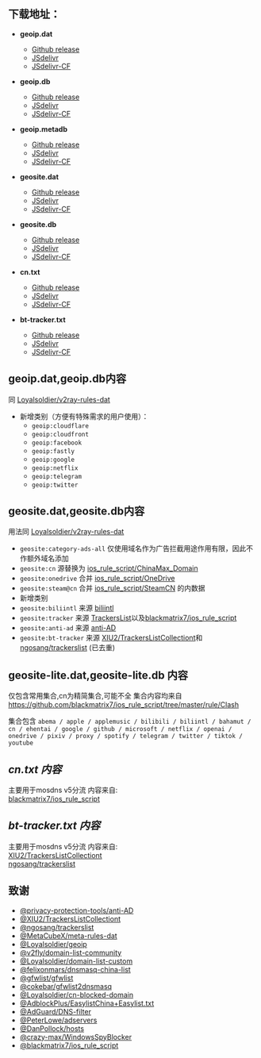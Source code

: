 ## **下载地址**：

- **geoip.dat**
  - [Github release](https://github.com/ShoukakuChuuCC/geodata/releases/download/latest/geoip.dat)
  - [JSdelivr](https://cdn.jsdelivr.net/gh/ShoukakuChuuCC/geodata@release/geoip.dat)
  - [JSdelivr-CF](https://testingcf.jsdelivr.net/gh/ShoukakuChuuCC/geodata@release/geoip.dat)

- **geoip.db**
  - [Github release](https://github.com/ShoukakuChuuCC/geodata/releases/download/latest/geoip.db)
  - [JSdelivr](https://cdn.jsdelivr.net/gh/ShoukakuChuuCC/geodata@release/geoip.db)
  - [JSdelivr-CF](https://testingcf.jsdelivr.net/gh/ShoukakuChuuCC/geodata@release/geoip.db)

- **geoip.metadb**
  - [Github release](https://github.com/ShoukakuChuuCC/geodata/releases/download/latest/geoip.metadb)
  - [JSdelivr](https://cdn.jsdelivr.net/gh/ShoukakuChuuCC/geodata@release/geoip.metadb)
  - [JSdelivr-CF](https://testingcf.jsdelivr.net/gh/ShoukakuChuuCC/geodata@release/geoip.metadb)
  
- **geosite.dat**
  - [Github release](https://github.com/ShoukakuChuuCC/geodata/releases/download/latest/geosite.dat)
  - [JSdelivr](https://cdn.jsdelivr.net/gh/ShoukakuChuuCC/geodata@release/geosite.dat)
  - [JSdelivr-CF](https://testingcf.jsdelivr.net/gh/ShoukakuChuuCC/geodata@release/geosite.dat)

- **geosite.db**
  - [Github release](https://github.com/ShoukakuChuuCC/geodata/releases/download/latest/geosite.db)
  - [JSdelivr](https://cdn.jsdelivr.net/gh/ShoukakuChuuCC/geodata@release/geosite.db)
  - [JSdelivr-CF](https://testingcf.jsdelivr.net/gh/ShoukakuChuuCC/geodata@release/geosite.db)
  
- **cn.txt**
  - [Github release](https://github.com/ShoukakuChuuCC/geodata/releases/download/latest/cn.txt)
  - [JSdelivr](https://cdn.jsdelivr.net/gh/ShoukakuChuuCC/geodata@release/cn.txt)
  - [JSdelivr-CF](https://testingcf.jsdelivr.net/gh/ShoukakuChuuCC/geodata@release/cn.txt)

- **bt-tracker.txt**
  - [Github release](https://github.com/ShoukakuChuuCC/geodata/releases/download/latest/bt-tracker.txt)
  - [JSdelivr](https://cdn.jsdelivr.net/gh/ShoukakuChuuCC/geodata@release/bt-tracker.txt)
  - [JSdelivr-CF](https://testingcf.jsdelivr.net/gh/ShoukakuChuuCC/geodata@release/bt-tracker.txt)

## **geoip.dat,geoip.db内容**

同 [Loyalsoldier/v2ray-rules-dat](https://github.com/Loyalsoldier/v2ray-rules-dat)
- 新增类别（方便有特殊需求的用户使用）：
  - `geoip:cloudflare`
  - `geoip:cloudfront`
  - `geoip:facebook`
  - `geoip:fastly`
  - `geoip:google`
  - `geoip:netflix`
  - `geoip:telegram`
  - `geoip:twitter`

## **geosite.dat,geosite.db内容**

用法同 [Loyalsoldier/v2ray-rules-dat](https://github.com/Loyalsoldier/v2ray-rules-dat)  
  - `geosite:category-ads-all` 仅使用域名作为广告拦截用途作用有限，因此不作额外域名添加
  - `geosite:cn` 源替换为 [ios_rule_script/ChinaMax_Domain](https://github.com/blackmatrix7/ios_rule_script/tree/master/rule/Clash/ChinaMax)
  - `geosite:onedrive` 合并 [ios_rule_script/OneDrive](https://github.com/blackmatrix7/ios_rule_script/tree/master/rule/Clash/OneDrive)
  - `geosite:steam@cn` 合并 [ios_rule_script/SteamCN](https://github.com/blackmatrix7/ios_rule_script/tree/master/rule/Clash/SteamCN) 的内数据
  - 新增类别
  - `geosite:biliintl` 来源 [biliintl](https://raw.githubusercontent.com/xishang0128/rules/main/biliintl.list)
  - `geosite:tracker` 来源 [TrackersList](https://trackerslist.com/#/zh)以及[blackmatrix7/ios_rule_script](https://github.com/blackmatrix7/ios_rule_script/tree/master/rule/Clash/PrivateTracker)
  - `geosite:anti-ad` 来源 [anti-AD](https://raw.githubusercontent.com/privacy-protection-tools/anti-AD/master/anti-ad-domains.txt)
  - `geosite:bt-tracker` 来源 [XIU2/TrackersListCollectiont](https://github.com/XIU2/TrackersListCollection)和[ngosang/trackerslist](https://github.com/ngosang/trackerslist) (已去重)


## **geosite-lite.dat,geosite-lite.db 内容**

仅包含常用集合,cn为精简集合,可能不全
集合内容均来自 https://github.com/blackmatrix7/ios_rule_script/tree/master/rule/Clash

集合包含 `abema / apple / applemusic / bilibili / biliintl / bahamut / cn / ehentai / google / github / microsoft / netflix / openai / onedrive / pixiv / proxy / spotify / telegram / twitter / tiktok / youtube`

## *cn.txt 内容*

主要用于mosdns v5分流
内容来自:  
[blackmatrix7/ios_rule_script](https://raw.githubusercontent.com/blackmatrix7/ios_rule_script/master/rule/Clash/ChinaMax/ChinaMax_Classical.yaml)


## *bt-tracker.txt 内容*

主要用于mosdns v5分流
内容来自:  
[XIU2/TrackersListCollectiont](https://github.com/XIU2/TrackersListCollection)  
[ngosang/trackerslist](https://github.com/ngosang/trackerslist)

## 致谢

- [@privacy-protection-tools/anti-AD](https://github.com/privacy-protection-tools/anti-AD)
- [@XIU2/TrackersListCollectiont](https://github.com/XIU2/TrackersListCollection)
- [@ngosang/trackerslist](https://github.com/ngosang/trackerslist)
- [@MetaCubeX/meta-rules-dat](https://github.com/MetaCubeX/meta-rules-dat)
- [@Loyalsoldier/geoip](https://github.com/Loyalsoldier/geoip)
- [@v2fly/domain-list-community](https://github.com/v2fly/domain-list-community)
- [@Loyalsoldier/domain-list-custom](https://github.com/Loyalsoldier/domain-list-custom)
- [@felixonmars/dnsmasq-china-list](https://github.com/felixonmars/dnsmasq-china-list)
- [@gfwlist/gfwlist](https://github.com/gfwlist/gfwlist)
- [@cokebar/gfwlist2dnsmasq](https://github.com/cokebar/gfwlist2dnsmasq)
- [@Loyalsoldier/cn-blocked-domain](https://github.com/Loyalsoldier/cn-blocked-domain)
- [@AdblockPlus/EasylistChina+Easylist.txt](https://easylist-downloads.adblockplus.org/easylistchina+easylist.txt)
- [@AdGuard/DNS-filter](https://kb.adguard.com/en/general/adguard-ad-filters#dns-filter)
- [@PeterLowe/adservers](https://pgl.yoyo.org/adservers)
- [@DanPollock/hosts](https://someonewhocares.org/hosts)
- [@crazy-max/WindowsSpyBlocker](https://github.com/crazy-max/WindowsSpyBlocker)
- [@blackmatrix7/ios_rule_script](https://github.com/blackmatrix7/ios_rule_script)
